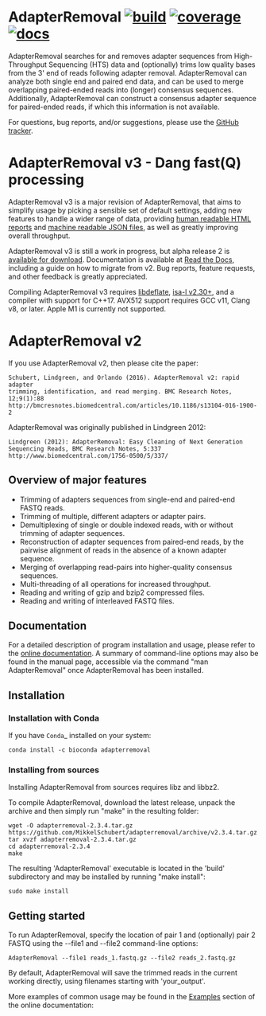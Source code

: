 # AdapterRemoval [![build](https://github.com/MikkelSchubert/adapterremoval/actions/workflows/build-and-test.yml/badge.svg)](https://github.com/MikkelSchubert/adapterremoval/actions/workflows/build-and-test.yml) [![coverage](https://coveralls.io/repos/github/MikkelSchubert/adapterremoval/badge.svg?branch=master)](https://coveralls.io/github/MikkelSchubert/adapterremoval) [![docs](https://readthedocs.org/projects/paleomix/badge/?version=stable)](https://paleomix.readthedocs.io/en/stable/)

AdapterRemoval searches for and removes adapter sequences from High-Throughput
Sequencing (HTS) data and (optionally) trims low quality bases from the 3' end
of reads following adapter removal. AdapterRemoval can analyze both single end
and paired end data, and can be used to merge overlapping paired-ended reads
into (longer) consensus sequences. Additionally, AdapterRemoval can construct a
consensus adapter sequence for paired-ended reads, if which this information is
not available.

For questions, bug reports, and/or suggestions, please use the
[GitHub tracker](https://github.com/MikkelSchubert/adapterremoval/issues/).

# AdapterRemoval v3 - Dang fast(Q) processing

AdapterRemoval v3 is a major revision of AdapterRemoval, that aims to simplify usage by picking a sensible set of default settings, adding new features to handle a wider range of data, providing [human readable HTML reports](https://mikkelschubert.github.io/adapterremoval/examples/example.html) and [machine readable JSON files](https://mikkelschubert.github.io/adapterremoval/examples/example.json), as well as greatly improving overall throughput.

AdapterRemoval v3 is still a work in progress, but alpha release 2 is [available for download](https://github.com/MikkelSchubert/adapterremoval/releases/tag/v3.0.0-alpha2/). Documentation is available at [Read the Docs](https://adapterremoval.readthedocs.io/en/v3.0.0-alpha2/), including a guide on how to migrate from v2. Bug reports, feature requests, and other feedback is greatly appreciated.

Compiling AdapterRemoval v3 requires [libdeflate](https://github.com/ebiggers/libdeflate), [isa-l v2.30+](https://github.com/intel/isa-l), and a compiler with support for C++17. AVX512 support requires GCC v11, Clang v8, or later. Apple M1 is currently not supported.

# AdapterRemoval v2

If you use AdapterRemoval v2, then please cite the paper:

    Schubert, Lindgreen, and Orlando (2016). AdapterRemoval v2: rapid adapter
    trimming, identification, and read merging. BMC Research Notes, 12;9(1):88
    http://bmcresnotes.biomedcentral.com/articles/10.1186/s13104-016-1900-2

AdapterRemoval was originally published in Lindgreen 2012:

    Lindgreen (2012): AdapterRemoval: Easy Cleaning of Next Generation
    Sequencing Reads, BMC Research Notes, 5:337
    http://www.biomedcentral.com/1756-0500/5/337/

## Overview of major features

- Trimming of adapters sequences from single-end and paired-end FASTQ reads.
- Trimming of multiple, different adapters or adapter pairs.
- Demultiplexing of single or double indexed reads, with or without trimming
   of adapter sequences.
- Reconstruction of adapter sequences from paired-end reads, by the pairwise
   alignment of reads in the absence of a known adapter sequence.
- Merging of overlapping read-pairs into higher-quality consensus sequences.
- Multi-threading of all operations for increased throughput.
- Reading and writing of gzip and bzip2 compressed files.
- Reading and writing of interleaved FASTQ files.

## Documentation

For a detailed description of program installation and usage, please refer to
the [online documentation](https://adapterremoval.readthedocs.io/). A summary
of command-line options may also be found in the manual page, accessible via
the command "man AdapterRemoval" once AdapterRemoval has been installed.

## Installation

### Installation with Conda

If you have `Conda`_ installed on your system:

    conda install -c bioconda adapterremoval

### Installing from sources

Installing AdapterRemoval from sources requires libz and libbz2.

To compile AdapterRemoval, download the latest release, unpack the archive and
then simply run "make" in the resulting folder:

    wget -O adapterremoval-2.3.4.tar.gz https://github.com/MikkelSchubert/adapterremoval/archive/v2.3.4.tar.gz
    tar xvzf adapterremoval-2.3.4.tar.gz
    cd adapterremoval-2.3.4
    make

The resulting 'AdapterRemoval' executable is located in the 'build'
subdirectory and may be installed by running "make install":

    sudo make install

## Getting started

To run AdapterRemoval, specify the location of pair 1 and (optionally) pair 2
FASTQ using the --file1 and --file2 command-line options:

    AdapterRemoval --file1 reads_1.fastq.gz --file2 reads_2.fastq.gz

By default, AdapterRemoval will save the trimmed reads in the current working
directly, using filenames starting with 'your_output'.

More examples of common usage may be found in the
[Examples](https://adapterremoval.readthedocs.io/en/latest/examples.html)
section of the online documentation:
